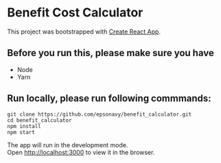 # Benefit Cost Calculator

This project was bootstrapped with [Create React App](https://github.com/facebook/create-react-app).

## Before you run this, please make sure you have

- Node
- Yarn

## Run locally, please run following commmands:
```
git clone https://github.com/epsonavy/benefit_calculator.git
cd benefit_calculator
npm install
npm start
```

The app will run in the development mode.\
Open [http://localhost:3000](http://localhost:3000) to view it in the browser.